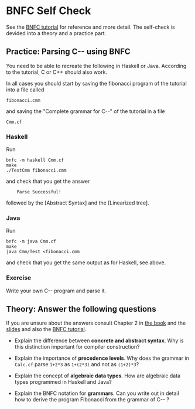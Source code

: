 # BNFC Self Check

See the [BNFC tutorial](http://bnfc.digitalgrammars.com/tutorial/bnfc-tutorial.html) for reference and more detail. The self-check is devided into a theory and a practice part.

## Practice: Parsing C-- using BNFC

You need to be able to recreate the following in Haskell or Java. According to the tutorial, C or C++ should also work.

In all cases you should start by saving the fibonacci program of the tutorial into a file called

    fibonacci.cmm
  
and saving the "Complete grammar for C--" of the tutorial in a file 

    Cmm.cf

### Haskell

Run

    bnfc -m haskell Cmm.cf
    make
    ./TestCmm fibonacci.cmm

and check that you get the answer

        Parse Successful!

followed by the [Abstract Syntax] and the [Linearized tree].

### Java

Run

    bnfc -m java Cmm.cf
    make
    java Cmm/Test <fibonacci.cmm
  
and check that you get the same output as for Haskell, see above.

### Exercise

Write your own C-- program and parse it.

## Theory: Answer the following questions

If you are unsure about the answers consult Chapter 2 in [the book](http://www.cse.chalmers.se/edu/year/2012/course/DAT150/lectures/plt-book.pdf) and the [slides](http://www.grammaticalframework.org/ipl-book/slides/2-slides-ipl-book.pdf) and also the [BNFC tutorial](http://bnfc.digitalgrammars.com/tutorial/bnfc-tutorial.html).

- Explain the difference between **concrete and abstract syntax**. Why is this distinction important for compiler construction?

- Explain the importance of **precedence levels**. Why does the grammar in `Calc.cf` parse `1+2*3` as `1+(2*3)` and not as `(1+2)*3`?

- Explain the concept of **algebraic data types**. How are algebraic data types programmed in Haskell and Java?

- Explain the BNFC notation for **grammars**. Can you write out in detail how to derive the program Fibonacci from the grammar of C-- ?


